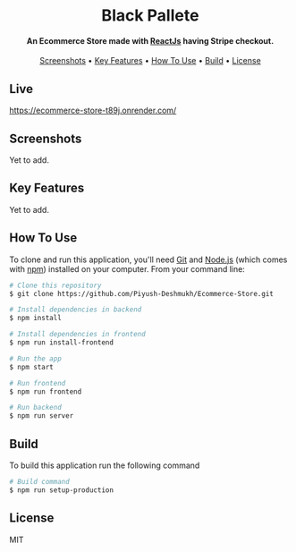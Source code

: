 <h1 align="center">
  Black Pallete
  <br>
</h1>

<h4 align="center">An Ecommerce Store made with <a href="https://github.com/facebook/react" target="_blank">ReactJs</a> having Stripe checkout.</h4>


<p align="center">
  <a href="#screenshots">Screenshots</a> •
  <a href="#key-features">Key Features</a> •
  <a href="#how-to-use">How To Use</a> •
  <a href="#build">Build</a> •
  <a href="#license">License</a>
</p>

## Live 
https://ecommerce-store-t89j.onrender.com/

## Screenshots

Yet to add.

## Key Features

Yet to add.

## How To Use

To clone and run this application, you'll need [Git](https://git-scm.com) and [Node.js](https://nodejs.org/en/download/) (which comes with [npm](http://npmjs.com)) installed on your computer. From your command line:

```bash
# Clone this repository
$ git clone https://github.com/Piyush-Deshmukh/Ecommerce-Store.git

# Install dependencies in backend
$ npm install

# Install dependencies in frontend
$ npm run install-frontend

# Run the app
$ npm start

# Run frontend
$ npm run frontend

# Run backend
$ npm run server
```

## Build

To build this application run the following command

```bash
# Build command
$ npm run setup-production
```

## License

MIT

